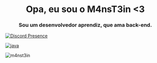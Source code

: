 <h1 align="center">Opa, eu sou o M4nsT3in <3</h1>
<h3 align="center">Sou um desenvolvedor aprendiz, que ama back-end.</h3>

[![Discord Presence](https://lanyard.cnrad.dev/api/418824536570593280)](https://discord.com/users/418824536570593280)

[![java](https://img.shields.io/badge/Java-%E2%98%85%E2%98%85%E2%98%86-lightgrey?labelColor=ffaa00&logo=Java&style=for-the-badge&logoColor=yellow)](https://dev.java/pt-BR/)
<p><img align="center" src="https://github-readme-stats.vercel.app/api/top-langs?username=m4nst3in&show_icons=true&locale=en&layout=compact" alt="m4nst3in" /></p>

